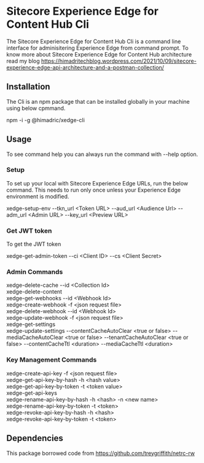 # Sitecore Experience Edge for Content Hub Cli
The Sitecore Experience Edge for Content Hub Cli is a command line interface for adminisitering Experience Edge from command prompt. To know more about Sitecore Experience Edge for Content Hub architecture read my blog https://himadritechblog.wordpress.com/2021/10/09/sitecore-experience-edge-api-architecture-and-a-postman-collection/

## Installation
The Cli is an npm package that can be installed globally in your machine using below cpmmand.

npm -i -g @himadric/xedge-cli

## Usage
To see command help you can always run the command with --help option.

### Setup
To set up your local with Sitecore Experience Edge URLs, run the below command. This needs to run only once unless your Experience Edge environment is modified.

xedge-setup-env --tkn_url <Token URL\> --aud_url \<Audience Url\> --adm_url \<Admin URL\> --key_url \<Preview URL\>

### Get JWT token
To get the JWT token

xedge-get-admin-token --ci \<Client ID\> --cs \<Client Secret\>

### Admin Commands
xedge-delete-cache --id \<Collection Id\>\
xedge-delete-content\
xedge-get-webhooks --id \<Webhook Id\>\
xedge-create-webhook -f \<json request file\>\
xedge-delete-webhook --id \<Webhook Id\>\
xedge-update-webhook -f \<json request file\>\
xedge-get-settings\
xedge-update-settings --contentCacheAutoClear \<true or false\> --mediaCacheAutoClear \<true or false\> --tenantCacheAutoClear \<true or false\> --contentCacheTtl \<duration\> --mediaCacheTtl \<duration\>

### Key Management Commands
xedge-create-api-key -f \<json request file\>\
xedge-get-api-key-by-hash -h \<hash value\>\
xedge-get-api-key-by-token -t \<token value\>\
xedge-get-api-keys\
xedge-rename-api-key-by-hash -h \<hash\> -n \<new name\>\
xedge-rename-api-key-by-token -t \<token\>\
xedge-revoke-api-key-by-hash -h \<hash\>\
xedge-revoke-api-key-by-token -t \<token\>

## Dependencies
This package borrowed code from https://github.com/treygriffith/netrc-rw